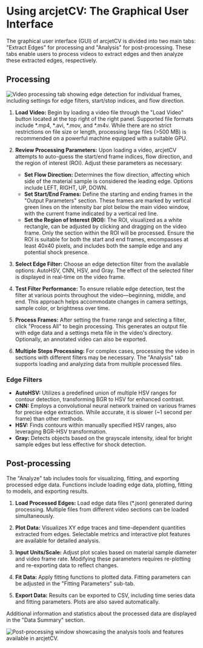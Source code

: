 # Using arcjetCV: The Graphical User Interface

The graphical user interface (GUI) of arcjetCV is divided into two main tabs: "Extract Edges" for processing and "Analysis" for post-processing. These tabs enable users to process videos to extract edges and then analyze these extracted edges, respectively.

## Processing

![Video processing tab showing edge detection for individual frames, including settings for edge filters, start/stop indices, and flow direction.](GUI1.png)

1. **Load Video:** Begin by loading a video file through the "Load Video" button located at the top right of the right panel. Supported file formats include *.mp4, *.avi, *.mov, and *.m4v. While there are no strict restrictions on file size or length, processing large files (>500 MB) is recommended on a powerful machine equipped with a suitable GPU.

2. **Review Processing Parameters:** Upon loading a video, arcjetCV attempts to auto-guess the start/end frame indices, flow direction, and the region of interest (ROI). Adjust these parameters as necessary:
    - **Set Flow Direction:** Determines the flow direction, affecting which side of the material sample is considered the leading edge. Options include LEFT, RIGHT, UP, DOWN.
    - **Set Start/End Frames:** Define the starting and ending frames in the "Output Parameters" section. These frames are marked by vertical green lines on the intensity bar plot below the main video window, with the current frame indicated by a vertical red line.
    - **Set the Region of Interest (ROI):** The ROI, visualized as a white rectangle, can be adjusted by clicking and dragging on the video frame. Only the section within the ROI will be processed. Ensure the ROI is suitable for both the start and end frames, encompasses at least 40x40 pixels, and includes both the sample edge and any potential shock presence.

3. **Select Edge Filter:** Choose an edge detection filter from the available options: AutoHSV, CNN, HSV, and Gray. The effect of the selected filter is displayed in real-time on the video frame.

4. **Test Filter Performance:** To ensure reliable edge detection, test the filter at various points throughout the video—beginning, middle, and end. This approach helps accommodate changes in camera settings, sample color, or brightness over time.

5. **Process Frames:** After setting the frame range and selecting a filter, click "Process All" to begin processing. This generates an output file with edge data and a settings meta file in the video's directory. Optionally, an annotated video can also be exported.

6. **Multiple Steps Processing:** For complex cases, processing the video in sections with different filters may be necessary. The "Analysis" tab supports loading and analyzing data from multiple processed files.

### Edge Filters

- **AutoHSV:** Utilizes a predefined union of multiple HSV ranges for contour detection, transforming BGR to HSV for enhanced contrast.
- **CNN:** Employs a convolutional neural network trained on various frames for precise edge extraction. While accurate, it is slower (~1 second per frame) than other methods.
- **HSV:** Finds contours within manually specified HSV ranges, also leveraging BGR-HSV transformation.
- **Gray:** Detects objects based on the grayscale intensity, ideal for bright sample edges but less effective for shock detection.

## Post-processing

The "Analyze" tab includes tools for visualizing, fitting, and exporting processed edge data. Functions include loading edge data, plotting, fitting to models, and exporting results.

1. **Load Processed Edges:** Load edge data files (*.json) generated during processing. Multiple files from different video sections can be loaded simultaneously.

2. **Plot Data:** Visualizes XY edge traces and time-dependent quantities extracted from edges. Selectable metrics and interactive plot features are available for detailed analysis.

3. **Input Units/Scale:** Adjust plot scales based on material sample diameter and video frame rate. Modifying these parameters requires re-plotting and re-exporting data to reflect changes.

4. **Fit Data:** Apply fitting functions to plotted data. Fitting parameters can be adjusted in the "Fitting Parameters" sub-tab.

5. **Export Data:** Results can be exported to CSV, including time series data and fitting parameters. Plots are also saved automatically.

Additional information and statistics about the processed data are displayed in the "Data Summary" section.

![Post-processing window showcasing the analysis tools and features available in arcjetCV.](GUI3.png)
